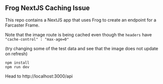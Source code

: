 ## Frog NextJS Caching Issue
This repo contains a NextJS app that uses Frog to create an endpoint for a Farcaster Frame.

Note that the image route is being cached even though the `headers` have `"cache-control" : "max-age=0"`

(try changing some of the test data and see that the image does not update on refresh)

```
npm install
npm run dev
```

Head to http://localhost:3000/api

